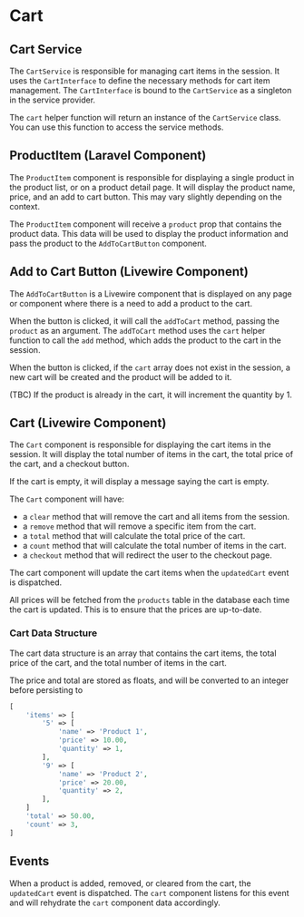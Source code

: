# Cart 

## Cart Service

The `CartService` is responsible for managing cart items in the session. It uses the `CartInterface`
to define the necessary methods for cart item management. The `CartInterface` is bound to the
`CartService` as a singleton in the service provider.

The `cart` helper function will return an instance of the `CartService` class. You can use this
function to access the service methods.

## ProductItem (Laravel Component)

<!-- this is a laravel component for simplicity -->

The `ProductItem` component is responsible for displaying a single product in the product list, or
on a product detail page. It will display the product name, price, and an add to cart button. This
may vary slightly depending on the context.

The `ProductItem` component will receive a `product` prop that contains the product data. This data will
be used to display the product information and pass the product to the `AddToCartButton` component.

## Add to Cart Button (Livewire Component)

The `AddToCartButton` is a Livewire component that is displayed on any page or component where there
is a need to add a product to the cart. 

When the button is clicked, it will call the `addToCart` method, passing the `product` as an
argument. The `addToCart` method uses the `cart` helper function to call the `add` method, which
adds the product to the cart in the session.

When the button is clicked, if the `cart` array does not exist in the session, a new cart will be
created and the product will be added to it.

(TBC) If the product is already in the cart, it will increment the quantity by 1.

## Cart (Livewire Component)

The `Cart` component is responsible for displaying the cart items in the session. It will display
the total number of items in the cart, the total price of the cart, and a checkout button.

If the cart is empty, it will display a message saying the cart is empty.

The `Cart` component will have:

*  a `clear` method that will remove the cart and all items from the session.
*  a `remove` method that will remove a specific item from the cart.
*  a `total` method that will calculate the total price of the cart.
*  a `count` method that will calculate the total number of items in the cart.
*  a `checkout` method that will redirect the user to the checkout page.

The cart component will update the cart items when the `updatedCart` event is dispatched.

All prices will be fetched from the `products` table in the database each time the cart is updated.
This is to ensure that the prices are up-to-date.

### Cart Data Structure

The cart data structure is an array that contains the cart items, the total price of the cart, and
the total number of items in the cart.

The price and total are stored as floats, and will be converted to an integer before persisting to

```php
[
    'items' => [
        '5' => [
            'name' => 'Product 1',
            'price' => 10.00,
            'quantity' => 1,
        ],
        '9' => [
            'name' => 'Product 2',
            'price' => 20.00,
            'quantity' => 2,
        ],
    ]
    'total' => 50.00,
    'count' => 3,
]
```


## Events

When a product is added, removed, or cleared from the cart, the `updatedCart` event is dispatched.
The `cart` component listens for this event and will rehydrate the `cart` component data
accordingly.


